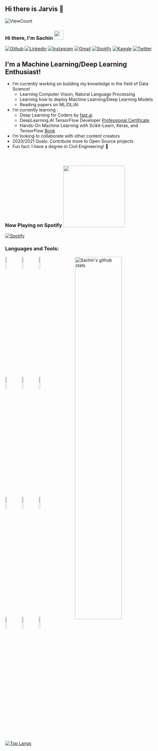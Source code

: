 ## Hi there is Jarvis 👋

![ViewCount](https://views.whatilearened.today/views/github/sachinchaturvedi93/sachinchaturvedi93.svg?cache=remove)
### Hi there, I'm Sachin <img src="https://raw.githubusercontent.com/iampavangandhi/iampavangandhi/master/gifs/Hi.gif" width="30px">
<!-- Your badges
You can use the website to generate badges: https://shields.io/
-->

[![Github](https://img.shields.io/badge/-Github-333?style=flat&logo=Github&logoColor=white)](https://github.com/sachinchaturvedi93)
[![Linkedin](https://img.shields.io/badge/-LinkedIn-blue?style=flat&logo=Linkedin&logoColor=white)](https://www.linkedin.com/in/sachin93)
[![Instagram](https://img.shields.io/badge/-Instagram-c13584?style=flat&labelColor=c13584&logo=instagram&logoColor=white)](https://www.instagram.com/sachinchaturvedi93/)
[![Gmail](https://img.shields.io/badge/-Gmail-c14438?style=flat&logo=Gmail&logoColor=white)](mailto:sachin93@gmail.com)
[![Spotify](https://img.shields.io/badge/-Spotify-1DB954?style=flat&logo=Spotify&logoColor=white)](https://open.spotify.com/user/flipcase93)
[![Kaggle](https://img.shields.io/badge/-Kaggle-20beff?style=flat&logo=Kaggle&logoColor=white)](https://kaggle.com/sachin93)
[![Twitter](https://img.shields.io/badge/-Twitter-1DA1F2?style=flat&logo=Twitter&logoColor=white)](https://twitter.com/sachin93)
&nbsp;
## I'm a Machine Learning/Deep Learning Enthusiast!

- I’m currently working on building my knowledge in the field of Data Science!
  - Learning Computer Vision, Natural Language Processing
  - Learning how to deploy Machine Learning/Deep Learning Models
  - Reading papers on ML/DL/AI
- I’m currently learning : 
  - Deep Learning for Coders by [fast.ai](http://course.fast.ai)
  - DeepLearning.AI TensorFlow Developer [Professional Certificate](https://www.coursera.org/professional-certificates/tensorflow-in-practice)
  - Hands-On Machine Learning with Scikit-Learn, Keras, and TensorFlow [Book](https://www.oreilly.com/library/view/hands-on-machine-learning/9781492032632/)
- I’m looking to collaborate with other content creators
- 2020/2021 Goals: Contribute more to Open Source projects
- Fun fact: I have a degree in Civil Engineering! :construction_worker:
<br />

### Now Playing on Spotify <img src="https://github.com/iampavangandhi/iampavangandhi/blob/master/gifs/bars.gif" width="200px">
[![Spotify](https://novatorem.sachinchaturvedi93.vercel.app/api/spotify)](https://open.spotify.com/user/flipcase93)

### Languages and Tools:

<!-- Your github readme stats
You can use this api: https://github.com/anuraghazra/github-readme-stats
-->
<p>
    <img width="55%" align="right" alt="Sachin's github stats" src="https://github-readme-stats.vercel.app/api?username=Jarvis-Chiang&show_icons=true&hide_border=true"/>

  <!-- Your languages and tools. Be careful with the alignment. 
  You can use this sites to get logos: https://www.vectorlogo.zone or https://simpleicons.org/
  -->
  <code><img width="10%" src="https://www.vectorlogo.zone/logos/python/python-ar21.svg"></code>
  <code><img width="10%" src="https://www.vectorlogo.zone/logos/numpy/numpy-ar21.svg"></code>
  <code><img width="10%" src="https://www.vectorlogo.zone/logos/pytorch/pytorch-ar21.svg"></code>
  <br />
  <code><img width="10%" src="https://www.vectorlogo.zone/logos/tensorflow/tensorflow-ar21.svg"></code>
  <code><img width="10%" src="https://www.vectorlogo.zone/logos/jupyter/jupyter-ar21.svg"></code>
  <code><img width="10%" src="https://www.vectorlogo.zone/logos/json/json-ar21.svg"></code>
  <br />
  <code><img width="10%" src="https://www.vectorlogo.zone/logos/mysql/mysql-ar21.svg"></code>
  <code><img width="10%" src="https://www.vectorlogo.zone/logos/google_cloud/google_cloud-ar21.svg"></code>
  <code><img width="10%" src="https://www.vectorlogo.zone/logos/docker/docker-ar21.svg"></code>
  <br />
  <code><img width="10%" src="https://www.vectorlogo.zone/logos/git-scm/git-scm-ar21.svg"></code>
  <code><img width="10%" src="https://www.vectorlogo.zone/logos/github/github-ar21.svg"></code>
  <code><img width="10%" src="https://www.vectorlogo.zone/logos/visualstudio_code/visualstudio_code-ar21.svg"></code>
  
  [![Top Langs](https://github-readme-stats.vercel.app/api/top-langs/?username=Jarvis-Chiang&hide=jupyter%20notebook&show_icons=true&layout=compact&hide_border=true)](https://github.com/anuraghazra/github-readme-stats)


</p>

